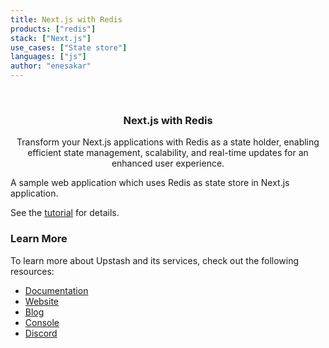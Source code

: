 ```yaml
---
title: Next.js with Redis
products: ["redis"]
stack: ["Next.js"]
use_cases: ["State store"]
languages: ["js"]
author: "enesakar"
---
```


<br />
<div align="center">

  <h3 align="center">Next.js with Redis</h3>

  <p align="center">
   Transform your Next.js applications with Redis as a state holder, enabling efficient state management, scalability, and real-time updates for an enhanced user experience.
  </p>
</div>

A sample web application which uses Redis as state store in Next.js application.

See the [tutorial](https://docs.upstash.com/tutorials/nextjs_with_redis) for details.

### Learn More

To learn more about Upstash and its services, check out the following resources:

- [Documentation](https://docs.upstash.com)
- [Website](https://upstash.com)
- [Blog](https://upstash.com/blog)
- [Console](https://console.upstash.com)
- [Discord](https://upstash.com/discord)
